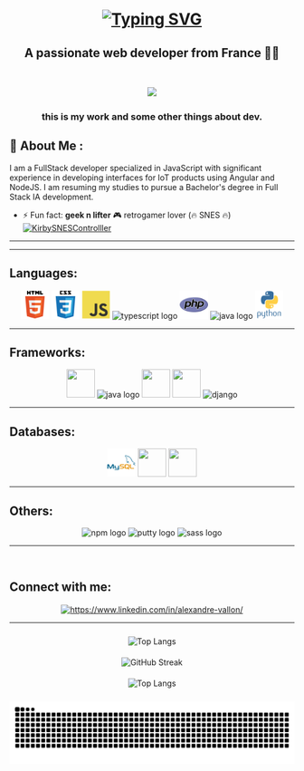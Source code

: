 

<h1 align="center">
    <a align="center" href="https://git.io/typing-svg"><img src="https://readme-typing-svg.herokuapp.com?font=Fira+Code&duration=2000&pause=1000&color=4262F7&width=285&height=60&lines=I'm+Alexandre+vallon;Hi+there+👋" alt="Typing SVG" /></a>
</h1>

<h2 align="center">A passionate web developer from France 👨‍💻</h2>

<br/>

<p align="center">
    <img src="https://readme-typing-svg.herokuapp.com/?duration=2000&color=1da53d&center=true&vCenter=true&lines=developer+beginner;coffee+addict;Daddy%27n%27Geek;Powerlifter+%F0%9F%8F%8B">
    <h3 align="center">this is my work and some other things about dev.</h3>
</p>

 <h2 align="left">📜 About Me :</h2>
        <p>
            I am a FullStack developer specialized in JavaScript with significant experience in developing interfaces for IoT products using Angular and NodeJS. I am resuming my studies to pursue a Bachelor's degree in Full Stack IA development.
        </p>

  

- ⚡ Fun fact: **geek n lifter**  🎮 retrogamer lover (🔥 SNES 🔥) <a href="https://emoji.gg/emoji/4886-kirbysnescontrolller"><img src="https://cdn3.emoji.gg/emojis/4886-kirbysnescontrolller.gif" width="64px" height="64px" alt="KirbySNESControlller"></a> 

<hr />
<hr />

<h2 align="left">Languages:</h2>
                
<p align="center">
                                     
<img src="https://raw.githubusercontent.com/devicons/devicon/master/icons/html5/html5-original-wordmark.svg" width="50" height="50"/>
<img src="https://raw.githubusercontent.com/devicons/devicon/master/icons/css3/css3-original-wordmark.svg" alt="css3" width="50" height="50"/>
<img src="https://raw.githubusercontent.com/devicons/devicon/master/icons/javascript/javascript-original.svg" alt="javascript" width="50" height="50"/>
<img src="https://cdn.jsdelivr.net/gh/devicons/devicon/icons/typescript/typescript-original.svg" width="50" height="50" alt="typescript logo"  />
<img src="https://raw.githubusercontent.com/devicons/devicon/master/icons/php/php-original.svg" width="50" height="50"/>
<img src="https://cdn.jsdelivr.net/gh/devicons/devicon/icons/java/java-original.svg" width="50" height="50" alt="java logo"  />
<img src="https://raw.githubusercontent.com/devicons/devicon/master/icons/python/python-original-wordmark.svg" alt="python" width="50" height="50"/>

</p>
<hr />

<h2 align="left">Frameworks: </h2>

<p align="center">
<img src="https://cdn.jsdelivr.net/gh/devicons/devicon/icons/angularjs/angularjs-original.svg" width="50" height="50" />
<img src="https://cdn.jsdelivr.net/gh/devicons/devicon/icons/spring/spring-original.svg" height="40" alt="java logo"  />
<img src="https://cdn.jsdelivr.net/gh/devicons/devicon/icons/ionic/ionic-original-wordmark.svg" width="50" height="50"/>
<img src="https://cdn.jsdelivr.net/gh/devicons/devicon/icons/nodejs/nodejs-original.svg" width="50" height="50"/>
<img src="https://cdn.iconscout.com/icon/free/png-256/free-django-3629322-3031821.png?f=webp&w=256" alt="django" width="50" height="50"/>
</p>
<hr />

<h2 align="left">Databases: </h2>
<p align="center">
<img src="https://raw.githubusercontent.com/devicons/devicon/master/icons/mysql/mysql-original-wordmark.svg" alt="mysql" width="50" height="50"/>
<img src="https://cdn.jsdelivr.net/gh/devicons/devicon/icons/postgresql/postgresql-original-wordmark.svg" width="50" height="50" />
<img src="https://cdn.jsdelivr.net/gh/devicons/devicon/icons/mongodb/mongodb-original-wordmark.svg" width="50" height="50" />
</p>

<hr />

<h2 align="left">Others: </h2>

<p align="center">
<img src="https://cdn.jsdelivr.net/gh/devicons/devicon/icons/npm/npm-original-wordmark.svg" height="40" alt="npm logo"  />
<img src="https://cdn.jsdelivr.net/gh/devicons/devicon/icons/putty/putty-original.svg" height="40" alt="putty logo"  />
<img src="https://cdn.jsdelivr.net/gh/devicons/devicon/icons/sass/sass-original.svg" height="40" alt="sass logo"  />
</p>

<hr />
<br/>

<h2 align="left">Connect with me:</h2>
                
<p align="center">
<a href="https://www.linkedin.com/in/alexandre-vallon/" target="blank"><img align="center" src="https://raw.githubusercontent.com/rahuldkjain/github-profile-readme-generator/master/src/images/icons/Social/linked-in-alt.svg" alt="https://www.linkedin.com/in/alexandre-vallon/" height="30" width="40" /></a>
</p>

<hr />

<div align="center">
    <p style="margin: 0; padding: 10px;"><img src="https://github-readme-stats.vercel.app/api?username=Al-vallon&show_icons=true&hide_border=true&count_private=true&layout=compact&theme=dracula&hide_border=true" alt="Top Langs"/></p>
    <p style="margin: 0; padding: 10px;"><img src="https://github-readme-streak-stats.herokuapp.com/?user=Al-vallon&theme=dracula&hide_border=true&mode=weekly" alt="GitHub Streak"/></p>
    <p style="margin: 0; padding: 10px;"><img src="https://github-readme-stats.vercel.app/api/top-langs/?username=Al-vallon&layout=compact&theme=dracula&hide_border=true" alt="Top Langs"/></p>



![snake gif](https://github.com/Al-vallon/Al-vallon/blob/output/snake.svg)

</div>


